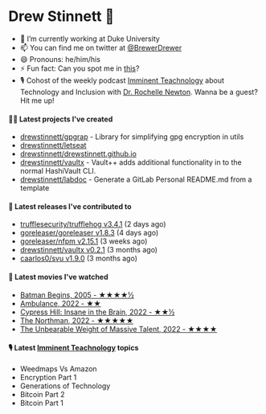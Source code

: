 
# Drew Stinnett 👋

- 🔭 I’m currently working at Duke University
- 📫 You can find me on twitter at [@BrewerDrewer](https://twitter.com/BrewerDrewer)
- 😄 Pronouns: he/him/his
- ⚡ Fun fact: Can you spot me in [this](https://www.youtube.com/watch?v=oL9WnB0qHBA)?
- 🎙 Cohost of the weekly podcast [Imminent Teachnology](https://podcast.imminentteachnology.com/) about Technology and Inclusion with [Dr. Rochelle Newton](https://www.linkedin.com/in/drrochellenewton/). Wanna be a guest? Hit me up!

#### 👨‍💻 Latest projects I've created
- [drewstinnett/gpgrap](https://github.com/drewstinnett/gpgrap) - Library for simplifying gpg encryption in utils
- [drewstinnett/letseat](https://github.com/drewstinnett/letseat)
- [drewstinnett/drewstinnett.github.io](https://github.com/drewstinnett/drewstinnett.github.io)
- [drewstinnett/vaultx](https://github.com/drewstinnett/vaultx) - Vault&#43;&#43; adds additional functionality in to the normal HashiVault CLI.
- [drewstinnett/labdoc](https://github.com/drewstinnett/labdoc) - Generate a GitLab Personal README.md from a template

#### 🚀 Latest releases I've contributed to
- [trufflesecurity/trufflehog v3.4.1](https://github.com/trufflesecurity/trufflehog/releases/tag/v3.4.1) (2 days ago)
- [goreleaser/goreleaser v1.8.3](https://github.com/goreleaser/goreleaser/releases/tag/v1.8.3) (4 days ago)
- [goreleaser/nfpm v2.15.1](https://github.com/goreleaser/nfpm/releases/tag/v2.15.1) (3 weeks ago)
- [drewstinnett/vaultx v0.2.1](https://github.com/drewstinnett/vaultx/releases/tag/v0.2.1) (3 months ago)
- [caarlos0/svu v1.9.0](https://github.com/caarlos0/svu/releases/tag/v1.9.0) (3 months ago)

#### 🍿 Latest movies I've watched
- [Batman Begins, 2005 - ★★★★½](https://letterboxd.com/mondodrew/film/batman-begins/)
- [Ambulance, 2022 - ★★](https://letterboxd.com/mondodrew/film/ambulance-2022/)
- [Cypress Hill: Insane in the Brain, 2022 - ★★½](https://letterboxd.com/mondodrew/film/cypress-hill-insane-in-the-brain/)
- [The Northman, 2022 - ★★★★★](https://letterboxd.com/mondodrew/film/the-northman/)
- [The Unbearable Weight of Massive Talent, 2022 - ★★★★](https://letterboxd.com/mondodrew/film/the-unbearable-weight-of-massive-talent/)

#### 🎙 Latest [Imminent Teachnology](https://podcast.imminentteachnology.com/) topics
- Weedmaps Vs Amazon
- Encryption Part 1
- Generations of Technology
- Bitcoin Part 2
- Bitcoin Part 1